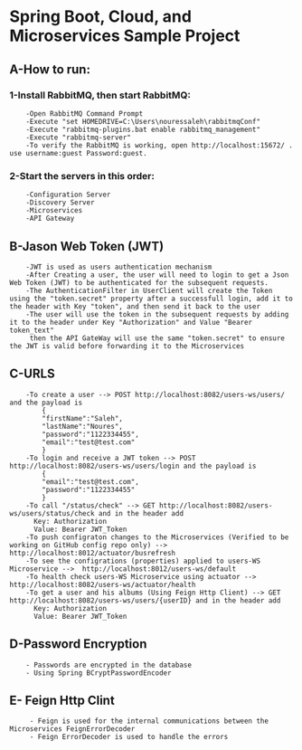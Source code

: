 # Spring Boot, Cloud, and Microservices Sample Project
## A-How to run:
###    1-Install RabbitMQ, then start RabbitMQ:
        -Open RabbitMQ Command Prompt
        -Execute "set HOMEDRIVE=C:\Users\nouressaleh\rabbitmqConf"
        -Execute "rabbitmq-plugins.bat enable rabbitmq_management"
        -Execute "rabbitmq-server"
        -To verify the RabbitMQ is working, open http://localhost:15672/ . use username:guest Password:guest.
###    2-Start the servers in this order:
        -Configuration Server
        -Discovery Server
        -Microservices
        -API Gateway
## B-Jason Web Token (JWT)
        -JWT is used as users authentication mechanism
        -After Creating a user, the user will need to login to get a Json Web Token (JWT) to be authenticated for the subsequent requests.
        -The AuthenticationFilter in UserClient will create the Token using the "token.secret" property after a successfull login, add it to the header with Key "token", and then send it back to the user
        -The user will use the token in the subsequent requests by adding it to the header under Key "Authorization" and Value "Bearer  token_text"
         then the API GateWay will use the same "token.secret" to ensure the JWT is valid before forwarding it to the Microservices

## C-URLS
        -To create a user --> POST http://localhost:8082/users-ws/users/ and the payload is
            {
            "firstName":"Saleh",
            "lastName":"Noures",
            "password":"1122334455",
            "email":"test@test.com"
            }
        -To login and receive a JWT token --> POST http://localhost:8082/users-ws/users/login and the payload is
            {
            "email":"test@test.com",
            "password":"1122334455"
            }
        -To call "/status/check" --> GET http://localhost:8082/users-ws/users/status/check and in the header add
          Key: Authorization
          Value: Bearer JWT_Token
        -To push configraton changes to the Microservices (Verified to be working on GitHub config repo only) --> http://localhost:8012/actuator/busrefresh
        -To see the configrations (properties) applied to users-WS Microservice -->  http://localhost:8012/users-ws/default
        -To health check users-WS Microservice using actuator --> http://localhost:8082/users-ws/actuator/health  
        -To get a user and his albums (Using Feign Http Client) --> GET http://localhost:8082/users-ws/users/{userID} and in the header add
          Key: Authorization
          Value: Bearer JWT_Token
        
 ## D-Password Encryption
        - Passwords are encrypted in the database
        - Using Spring BCryptPasswordEncoder
 ## E- Feign Http Clint 
         - Feign is used for the internal communications between the Microservices FeignErrorDecoder
         - Feign ErrorDecoder is used to handle the errors 
         
         
